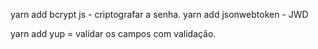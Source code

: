 yarn add bcrypt js - criptografar a senha.
yarn add jsonwebtoken - JWD

yarn add yup = validar os campos com validação.